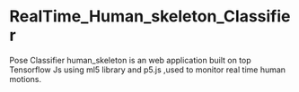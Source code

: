 # RealTime_Human_skeleton_Classifier
Pose Classifier human_skeleton is an web application built on top Tensorflow Js using ml5 library and p5.js ,used to monitor real time human motions.
